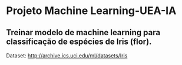 # Projeto Machine Learning-UEA-IA

## Treinar modelo de machine learning para classificação de espécies de Iris (flor).

  Dataset: http://archive.ics.uci.edu/ml/datasets/Iris
